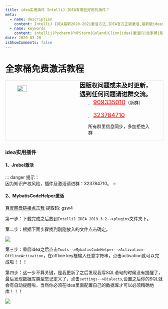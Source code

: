 ```yaml
---
title: idea实用插件 IntelliJ IDEA有哪些好用的插件？
meta:
  - name: description
    content: IntelliJ IDEA最新2020-2021激活方法,IDEA官方正版激活,最新版idea全家桶激活码jetbrains稳定账号激活教程
  - name: keywords
    content: intellij|Pycharm|PHPStorm|Goland|Clion|idea|激活码|全家桶|账号激活|通用教程|License|Server|激活教程|IDEA最新2020-2021激活方法
date: 2020-03-28
isShowComments: false
---
```


# 全家桶免费激活教程

<!-- QQ卡片 -->
<div style="width:100%;display:flex;justify-content:space-around;border:1px solid #E5E5E4;">
  <img style="width:25%;padding-top:15px;" src="http://img.taojingling.cn/WechatIMG60.jpeg" onclick="window.open('http://shang.qq.com/wpa/qunwpa?idkey=ae59f469b427c038c95f118ceeefc6f9eba7a9d90ce9aae72bde58d09cc1013b', '_blank');" />

  <div style="display:flex;flex-direction:column;justify-content:space-around;">
    <div style="font-size:1.2rem;font-weight:bold;">
      <div>因版权问题或未及时更新，</div>
      <div>遇到任何问题请进群交流。</div>
    </div>
    <div style="padding-left:12%;position:relative;">
      <div>
      <img style="width:6%;position:relative;top:3px;cursor:pointer;" src="https://i.loli.net/2019/11/23/U3qbMEuC9n6YBRA.png" onclick="window.open('http://shang.qq.com/wpa/qunwpa?idkey=22ed6bd53a50f9764493ef41746bfb3006123cbe097729a106fee0c46b6e0b9e', '_blank');" />
      <a href="//shang.qq.com/wpa/qunwpa?idkey=ae59f469b427c038c95f118ceeefc6f9eba7a9d90ce9aae72bde58d09cc1013b" style="font-size:1.2rem;text-decoration:underline;color:red;" target="_blank">909335010</a>（新群）
      </div>
      <div>
      <br>
      <img style="width:6%;position:relative;top:3px;cursor:pointer;" src="https://i.loli.net/2019/11/23/U3qbMEuC9n6YBRA.png" onclick="window.open('http://shang.qq.com/wpa/qunwpa?idkey=22ed6bd53a50f9764493ef41746bfb3006123cbe097729a106fee0c46b6e0b9e', '_blank');" />
      <a href="http://shang.qq.com/wpa/qunwpa?idkey=22ed6bd53a50f9764493ef41746bfb3006123cbe097729a106fee0c46b6e0b9e" style="font-size:1.2rem;text-decoration:underline;color:red;" target="_blank">323784710</a>
      <p>所有群里信息同步，多加拒绝入群</p>
      </div>
    </div>
  </div>
</div>


### idea实用插件

#### 1、Jrebel激活

::: danger
提示：<br>
因为知识产权风险，插件及激活请进群：323784710。
:::

#### 2、MybatisCodeHelper激活

<a href="https://pan.baidu.com/share/init?surl=5eQ6w-a75sa32FM1G1MKPw">百度网盘链接点击我</a> 提取码: gsw4

第一步：下载完成之后放到`IntelliJ IDEA 2019.3.2-->plugins`文件夹下。

第二步：根据下面步骤找到刚刚放入的文件点击确定。

<img src="https://user-gold-cdn.xitu.io/2020/2/9/17027b6ba8b9e25c?imageView2/0/w/1280/h/960/format/webp/ignore-error/1" />

第三步：重启idea之后点击`Tools-->MybatisCodeHelper-->Activation-OfflineActivation`，在offline key框输入任意字符串，点击activation就可以完成啦！！！

第四步：这一步不算关键，是我更新了之后发现我写SQL语句的时候没有提醒了，最后发现数据库类型忘记定义了，点击`settings-->Dialects`,设置之后你的SQL就会有自动提醒啦，当然你必须在idea里面配置自己的数据库才可以必须精确地库！！！

<img src="https://user-gold-cdn.xitu.io/2020/2/9/17027bd78483f23a?imageView2/0/w/1280/h/960/format/webp/ignore-error/1" />
